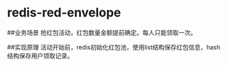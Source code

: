 # redis-red-envelope
##业务场景
    抢红包活动，红包数量金额提前确定。每人只能领取一次。


##实现原理
    活动开始前，redis初始化红包池，使用list结构保存红包信息，hash结构保存用户领取记录。

